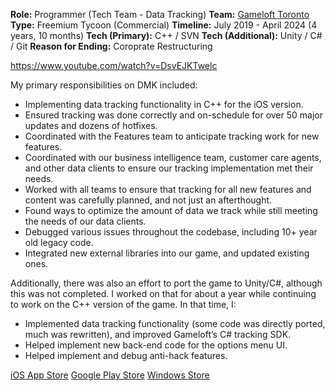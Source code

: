 **Role:** Programmer (Tech Team - Data Tracking)
**Team:** [Gameloft Toronto](https://www.gameloft.com/gameloft-studios/toronto)
**Type:** Freemium Tycoon (Commercial)
**Timeline:** July 2019 - April 2024 (4 years, 10 months)
**Tech (Primary):** C++ / SVN
**Tech (Additional):** Unity / C# / Git
**Reason for Ending:** Coroprate Restructuring

https://www.youtube.com/watch?v=DsvEJKTwelc

My primary responsibilities on DMK included:
* Implementing data tracking functionality in C++ for the iOS version.
* Ensured tracking was done correctly and on-schedule for over 50 major updates and dozens of hotfixes.
* Coordinated with the Features team to anticipate tracking work for new features.
* Coordinated with our business intelligence team, customer care agents, and other data clients to ensure our tracking implementation met their needs.
* Worked with all teams to ensure that tracking for all new features and content was carefully planned, and not just an afterthought.
* Found ways to optimize the amount of data we track while still meeting the needs of our data clients.
* Debugged various issues throughout the codebase, including 10+ year old legacy code.
* Integrated new external libraries into our game, and updated existing ones.

Additionally, there was also an effort to port the game to Unity/C#, although this was not completed. I worked on that for about a year while continuing to work on the C++ version of the game. In that time, I:
* Implemented data tracking functionality (some code was directly ported, much was rewritten), and improved Gameloft’s C# tracking SDK.
* Helped implement new back-end code for the options menu UI.
* Helped implement and debug anti-hack features.

[iOS App Store](https://apps.apple.com/us/app/disney-magic-kingdoms/id731592936)
[Google Play Store](https://play.google.com/store/apps/details?id=com.gameloft.android.ANMP.GloftDYHM)
[Windows Store](https://www.microsoft.com/en-ca/p/disney-magic-kingdoms-build-your-own-magical-park/9nblggh6bng3)
